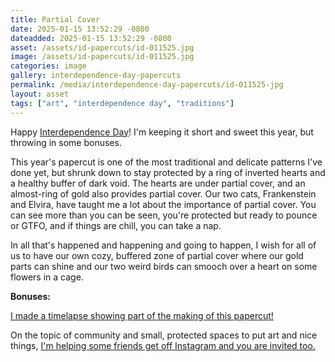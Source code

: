 ```yaml
---
title: Partial Cover
date: 2025-01-15 13:52:29 -0800
dateadded: 2025-01-15 13:52:29 -0800
asset: /assets/id-papercuts/id-011525.jpg
image: /assets/id-papercuts/id-011525.jpg
categories: image
gallery: interdependence-day-papercuts
permalink: /media/interdependence-day-papercuts/id-011525-jpg
layout: asset
tags: ["art", "interdependence day", "traditions"]
--- 
```


Happy [Interdependence Day](https://www.mmmx.cloud/interdependence-day/)! I'm keeping it short and sweet this year, but throwing in some bonuses. 

This year's papercut is one of the most traditional and delicate patterns I've done yet, but shrunk down to stay protected by a ring of inverted hearts and a healthy buffer of dark void. The hearts are under partial cover, and an almost-ring of gold also provides partial cover. Our two cats, Frankenstein and Elvira, have taught me a lot about the importance of partial cover. You can see more than you can be seen, you're protected but ready to pounce or GTFO, and if things are chill, you can take a nap.

In all that's happened and happening and going to happen, I wish for all of us to have our own cozy, buffered zone of partial cover where our gold parts can shine and our two weird birds can smooch over a heart on some flowers in a cage. 

**Bonuses:**

[I made a timelapse showing part of the making of this papercut!](https://www.mmmx.cloud/media/interdependence-day-papercuts/interdependence-day-2025-timelapse-mp4)

On the topic of community and small, protected spaces to put art and nice things, [I'm helping some friends get off Instagram and you are invited too.](https://www.mmmx.cloud/instead-of-instagram)